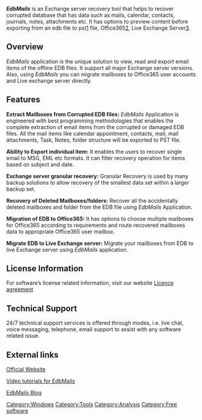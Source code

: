 ***EdbMails*** is an Exchange server recovery tool that helps to recover
corrupted database that has data such as mails, calendar, contacts,
journals, notes, attachments etc. It has options to preview content
before exporting from an edb file to
pst[1](http://en.wikipedia.org/wiki/Personal_Storage_Table) file,
Office365[2](http://en.wikipedia.org/wiki/Office_365), Live Exchange
Server[3](http://en.wikipedia.org/wiki/Microsoft_Exchange_Server).

## **Overview**

*EdbMails* application is the unique solution to view, read and export
email items of the offline EDB files. It support all major Exchange
server versions. Also, using *EdbMails* you can migrate mailboxes to
Office365 user accounts and Live exchange server directly.

## **Features**

**Extract Mailboxes from Corrupted EDB files:** *EdbMails* Application
is engineered with best programming methodologies that enables the
complete extraction of email items from the corrupted or damaged EDB
files. All the mail items like calendar appointment, contacts, mail,
mail attachments, Task, Notes, folder structure will be exported to PST
file.

**Ability to Export individual item:** It enables the users to recover
single email to MSG, EML etc formats. It can filter recovery operation
for items based on subject and date.

**Exchange server granular recovery:** Granular Recovery is used by many
backup solutions to allow recovery of the smallest data set within a
larger backup set.

**Recovery of Deleted Mailboxes/folders:** Recover all the accidentally
deleted mailboxes and folder from the EDB file using *EdbMails*
Application.

**Migration of EDB to Office365:** It has options to choose multiple
mailboxes for Office365 according to requirements and route recovered
mailboxes data to appropriate Office365 user mailbox.

**Migrate EDB to Live Exchange server:** Migrate your mailboxes from EDB
to live Exchange server using *EdbMails* application.

## **License Information**

For software’s license related information, visit our website [Licence
agreement](http://www.edbmails.com/pages/terms-of-use.html)

## **Technical Support**

24/7 technical support services is offered through modes, i.e. live
chat, voice messaging, telephone, email support to assist with any
software related issue.

## **External links**

[Official Website](http://edbmails.com/)

[Video tutorials for
EdbMails](https://www.edbmails.com/pages/video.html)

[EdbMails Blog](http://blog.edbmails.com)

[Category:Windows](Category:Windows "wikilink")
[Category:Tools](Category:Tools "wikilink")
[Category:Analysis](Category:Analysis "wikilink") [Category:Free
software](Category:Free_software "wikilink")